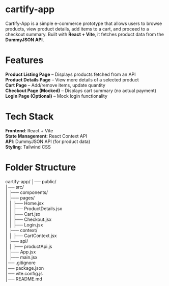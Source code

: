 # cartify-app

Cartify-App is a simple e-commerce prototype that allows users to browse products, view product details, add items to a cart, and proceed to a checkout summary. Built with **React + Vite**, it fetches product data from the **DummyJSON API**.

# Features

**Product Listing Page** – Displays products fetched from an API  
**Product Details Page** – View more details of a selected product  
**Cart Page** – Add/remove items, update quantity  
**Checkout Page (Mocked)** – Displays cart summary (no actual payment)  
 **Login Page (Optional)** – Mock login functionality  

# Tech Stack

**Frontend**: React + Vite  
**State Management**: React Context API  
**API**: DummyJSON API (for product data)  
**Styling**: Tailwind CSS  


# Folder Structure

cartify-app/
│── public/                     
│── src/                        
│   ├── components/             
│   ├── pages/                  
│   │   ├── Home.jsx            
│   │   ├── ProductDetails.jsx  
│   │   ├── Cart.jsx            
│   │   ├── Checkout.jsx        
│   │   ├── Login.jsx           
│   ├── context/               
│   │   ├── CartContext.jsx    
│   ├── api/                   
│   │   ├── productApi.js       
│   ├── App.jsx                
│   ├── main.jsx                
│── .gitignore                 
│── package.json                
│── vite.config.js              
│── README.md                  